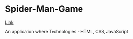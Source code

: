 # Spider-Man-Game

[Link](https://vzaporozky.github.io/Spider-Man-Game/)

An application where 
Technologies - HTML, CSS, JavaScript
